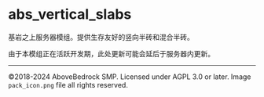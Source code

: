 # abs_vertical_slabs

基岩之上服务器模组。提供生存友好的竖向半砖和混合半砖。

由于本模组正在活跃开发期，此处更新可能会延后于服务器内更新。

---

©2018-2024 AboveBedrock SMP. Licensed under AGPL 3.0 or later. Image `pack_icon.png` file all rights reserved.
